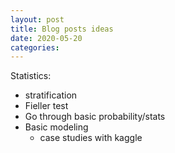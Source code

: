 ```yaml
---
layout: post
title: Blog posts ideas
date: 2020-05-20
categories: 
---
```

Statistics:
- stratification
- Fieller test
- Go through basic probability/stats
- Basic modeling
  - case studies with kaggle
